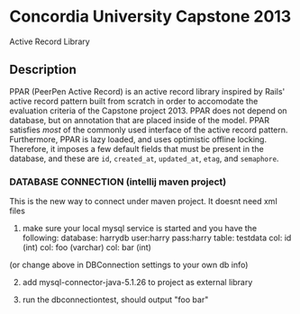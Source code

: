 Concordia University Capstone 2013
===

Active Record Library

## Description
PPAR (PeerPen Active Record) is an active record library inspired by
Rails' active record pattern built from scratch in order to accomodate
the evaluation criteria of the Capstone project 2013. PPAR does not
depend on database, but on annotation that are placed inside of the
model. PPAR satisfies *most* of the commonly used interface of the
active record pattern. Furthermore, PPAR is lazy loaded, and uses
optimistic offline locking. Therefore, it imposes a few default fields
that must be present in the database, and these are `id`, `created_at`, `updated_at`, `etag`, and `semaphore`.

### DATABASE CONNECTION (intellij maven project)

This is the new way to connect under maven project. It doesnt need xml files

1. make sure your local mysql service is started and you have the following:
database: harrydb
user:harry
pass:harry
table: testdata
col: id (int)
col: foo (varchar)
col: bar (int)

(or change above in DBConnection settings to your own db info)

2. add mysql-connector-java-5.1.26 to project as external library

3. run the dbconnectiontest, should output "foo bar"
